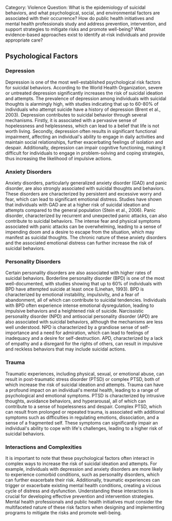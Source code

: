 Category: Violence
Question: What is the epidemiology of suicidal behaviors, and what psychological, social, and environmental factors are associated with their occurrence? How do public health initiatives and mental health professionals study and address prevention, intervention, and support strategies to mitigate risks and promote well-being? What evidence-based approaches exist to identify at-risk individuals and provide appropriate care?


## Psychological Factors

### Depression

Depression is one of the most well-established psychological risk factors for suicidal behaviors. According to the World Health Organization, severe or untreated depression significantly increases the risk of suicidal ideation and attempts. The prevalence of depression among individuals with suicidal thoughts is alarmingly high, with studies indicating that up to 60-80% of individuals who attempt suicide have a history of depression (Brent et al., 2003). Depression contributes to suicidal behavior through several mechanisms. Firstly, it is associated with a pervasive sense of hopelessness and helplessness, which can lead to a belief that life is not worth living. Secondly, depression often results in significant functional impairment, affecting an individual's ability to engage in daily activities and maintain social relationships, further exacerbating feelings of isolation and despair. Additionally, depression can impair cognitive functioning, making it difficult for individuals to engage in problem-solving and coping strategies, thus increasing the likelihood of impulsive actions.

### Anxiety Disorders

Anxiety disorders, particularly generalized anxiety disorder (GAD) and panic disorder, are also strongly associated with suicidal thoughts and behaviors. These disorders are characterized by persistent and excessive worry and fear, which can lead to significant emotional distress. Studies have shown that individuals with GAD are at a higher risk of suicidal ideation and attempts compared to the general population (Stein et al., 2006). Panic disorder, characterized by recurrent and unexpected panic attacks, can also contribute to suicidal behaviors. The intense fear and physical symptoms associated with panic attacks can be overwhelming, leading to a sense of impending doom and a desire to escape from the situation, which may manifest as suicidal thoughts. The chronic nature of these anxiety disorders and the associated emotional distress can further increase the risk of suicidal behaviors.

### Personality Disorders

Certain personality disorders are also associated with higher rates of suicidal behaviors. Borderline personality disorder (BPD) is one of the most well-documented, with studies showing that up to 60% of individuals with BPD have attempted suicide at least once (Linehan, 1993). BPD is characterized by emotional instability, impulsivity, and a fear of abandonment, all of which can contribute to suicidal tendencies. Individuals with BPD often experience intense emotional dysregulation, leading to impulsive behaviors and a heightened risk of suicide. Narcissistic personality disorder (NPD) and antisocial personality disorder (APD) are also associated with suicidal behaviors, although the mechanisms are less well understood. NPD is characterized by a grandiose sense of self-importance and a need for admiration, which can lead to feelings of inadequacy and a desire for self-destruction. APD, characterized by a lack of empathy and a disregard for the rights of others, can result in impulsive and reckless behaviors that may include suicidal actions.

### Trauma

Traumatic experiences, including physical, sexual, or emotional abuse, can result in post-traumatic stress disorder (PTSD) or complex PTSD, both of which increase the risk of suicidal ideation and attempts. Trauma can have a profound impact on an individual's mental health, leading to a range of psychological and emotional symptoms. PTSD is characterized by intrusive thoughts, avoidance behaviors, and hyperarousal, all of which can contribute to a sense of hopelessness and despair. Complex PTSD, which can result from prolonged or repeated trauma, is associated with additional symptoms such as difficulties in regulating emotions, dissociation, and a sense of a fragmented self. These symptoms can significantly impair an individual's ability to cope with life's challenges, leading to a higher risk of suicidal behaviors.

### Interactions and Complexities

It is important to note that these psychological factors often interact in complex ways to increase the risk of suicidal ideation and attempts. For example, individuals with depression and anxiety disorders are more likely to experience comorbid conditions, such as personality disorders, which can further exacerbate their risk. Additionally, traumatic experiences can trigger or exacerbate existing mental health conditions, creating a vicious cycle of distress and dysfunction. Understanding these interactions is crucial for developing effective prevention and intervention strategies. Mental health professionals and public health initiatives must consider the multifaceted nature of these risk factors when designing and implementing programs to mitigate the risks and promote well-being.

